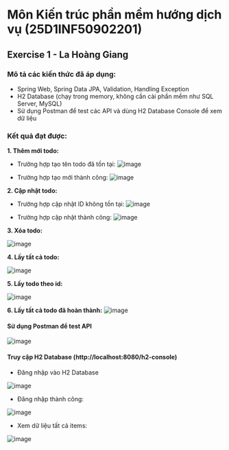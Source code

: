 # Môn Kiến trúc phần mềm hướng dịch vụ (25D1INF50902201)

## Exercise 1 - La Hoàng Giang

### Mô tả các kiến thức đã áp dụng:
- Spring Web, Spring Data JPA, Validation, Handling Exception
- H2 Database (chạy trong memory, không cần cài phần mềm như SQL Server, MySQL)
- Sử dụng Postman để test các API và dùng H2 Database Console để xem dữ liệu

### Kết quả đạt được:
**1. Thêm mới todo:**

- Trường hợp tạo tên todo đã tồn tại:
![image](https://github.com/user-attachments/assets/f652f077-3689-4e47-ba4a-f0f11baba85e)

- Trường hợp tạo mới thành công:
![image](https://github.com/user-attachments/assets/55f689e0-9329-44be-87d1-cce78ade2507)

**2. Cập nhật todo:**

- Trường hợp cập nhật ID không tồn tại:
![image](https://github.com/user-attachments/assets/80b08352-5f59-45f7-bf1e-ffe960ccdcbc)

- Trường hợp cập nhật thành công:
![image](https://github.com/user-attachments/assets/daff3c51-c689-481d-8a63-e8f6c5422ec8)

**3. Xóa todo:**

![image](https://github.com/user-attachments/assets/f4ef7802-5436-49d5-8758-c99cfd036e98)

**4. Lấy tất cả todo:**

![image](https://github.com/user-attachments/assets/acf6e9dc-1f9f-4bde-966b-68253b1eda7f)

**5. Lấy todo theo id:**

![image](https://github.com/user-attachments/assets/f4518b84-1aa9-4d9b-b80f-4afdc4d877c7)

**6. Lấy tất cả todo đã hoàn thành:**
![image](https://github.com/user-attachments/assets/fba7ffb0-3f79-4a83-8fc7-20b9e4b96c4c)


#### Sử dụng Postman để test API ####

![image](https://github.com/user-attachments/assets/0181cff5-98a7-433c-9e22-be9371f7e3b3)

#### Truy cập H2 Database (http://localhost:8080/h2-console) ####

- Đăng nhập vào H2 Database
 
![image](https://github.com/user-attachments/assets/4fd10a81-6b75-4f15-b47b-cb746764a0a4)

- Đăng nhập thành công:
 
![image](https://github.com/user-attachments/assets/48600813-b28e-424b-8fe3-04568866d369)

- Xem dữ liệu tất cả items:

![image](https://github.com/user-attachments/assets/a427c92f-92d5-40e4-a3b9-cfc2f01f636e)



